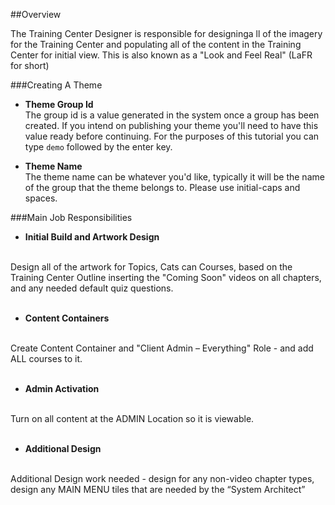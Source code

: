##Overview

The Training Center Designer is responsible for designinga ll of the imagery for the Training Center and populating all of the content in the Training Center for initial view. This is also known as a "Look and Feel Real" (LaFR for short)


###Creating A Theme

* **Theme Group Id**  
The group id is a value generated in the system once a group has been created. If you intend on publishing your theme you'll need to have this value ready before continuing. For the purposes of this tutorial you can type `demo` followed by the enter key.

* **Theme Name**  
The theme name can be whatever you'd like, typically it will be the name of the group that the theme belongs to. Please use initial-caps and spaces.  








###Main Job Responsibilities

* **Initial Build and Artwork Design**
<br />
Design all of the artwork for Topics, Cats can Courses, based on the Training Center Outline inserting the "Coming Soon" videos on all chapters, and any needed default quiz questions.
<br /><br />

* **Content Containers**
<br />
Create Content Container and "Client Admin – Everything" Role - and add ALL courses to it.
<br /><br />

* **Admin Activation**
<br />
Turn on all content at the ADMIN Location so it is viewable.
<br /><br />

* **Additional Design**
<br />
Additional Design work needed - design for any non-video chapter types, design any MAIN MENU tiles that are needed by the “System Architect”
